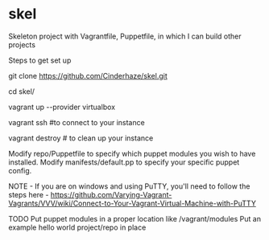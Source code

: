# skel
Skeleton project with Vagrantfile, Puppetfile, in which I can build other projects


Steps to get set up

git clone https://github.com/Cinderhaze/skel.git

cd skel/

vagrant up --provider virtualbox

vagrant ssh    #to connect to your instance

vagrant destroy   # to clean up your instance



Modify repo/Puppetfile to specify which puppet modules you wish to have installed.
Modify manifests/default.pp to specify your specific puppet config.


NOTE - If you are on windows and using PuTTY, you'll need to follow the steps here - https://github.com/Varying-Vagrant-Vagrants/VVV/wiki/Connect-to-Your-Vagrant-Virtual-Machine-with-PuTTY

TODO
Put puppet modules in a proper location like /vagrant/modules
Put an example hello world project/repo in place
